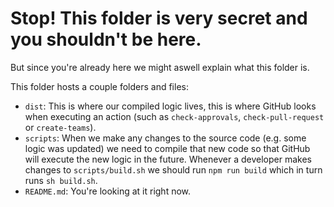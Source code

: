 # Stop! This folder is very secret and you shouldn't be here.

But since you're already here we might aswell explain what this folder is.

This folder hosts a couple folders and files:

- `dist`: This is where our compiled logic lives, this is where GitHub looks when executing an action (such as `check-approvals`, `check-pull-request` or `create-teams`).
- `scripts`: When we make any changes to the source code (e.g. some logic was updated) we need to compile that new code so that GitHub will execute the new logic in the future. Whenever a developer makes changes to `scripts/build.sh` we should run `npm run build` which in turn runs `sh build.sh`.
- `README.md`: You're looking at it right now.
